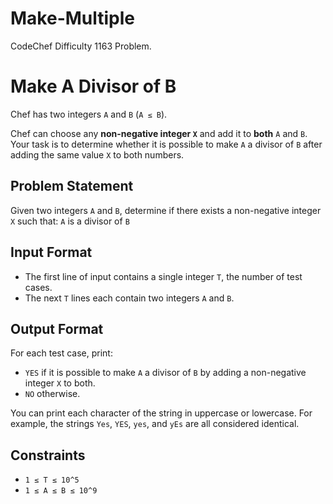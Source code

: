 # Make-Multiple
CodeChef Difficulty 1163 Problem.

# Make A Divisor of B

Chef has two integers `A` and `B` (`A ≤ B`).

Chef can choose any **non-negative integer `X`** and add it to **both** `A` and `B`. Your task is to determine whether it is possible to make `A` a divisor of `B` after adding the same value `X` to both numbers.

## Problem Statement

Given two integers `A` and `B`, determine if there exists a non-negative integer `X` such that: `A` is a divisor of `B`


## Input Format

- The first line of input contains a single integer `T`, the number of test cases.
- The next `T` lines each contain two integers `A` and `B`.

## Output Format

For each test case, print:

- `YES` if it is possible to make `A` a divisor of `B` by adding a non-negative integer `X` to both.
- `NO` otherwise.

You can print each character of the string in uppercase or lowercase. For example, the strings `Yes`, `YES`, `yes`, and `yEs` are all considered identical.

## Constraints

- `1 ≤ T ≤ 10^5`
- `1 ≤ A ≤ B ≤ 10^9`
